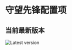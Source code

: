 # 守望先锋配置项

## 当前最新版本

![Latest version](https://img.shields.io/github/v/tag/Omico/OverwatchConfigResources?style)
